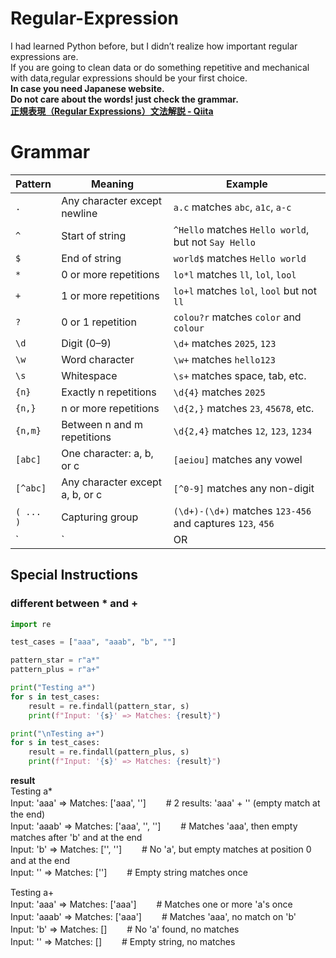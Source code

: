 # Regular-Expression
I had learned Python before, but I didn’t realize how important regular expressions are.  
If you are going to clean data or do something repetitive and mechanical with data,regular expressions should be your first choice.  
**In case you need Japanese website.  
Do not care about the words! just check the grammar.  
[正規表現（Regular Expressions）文法解説 - Qiita](https://qiita.com/luohao0404/items/7135b2b96f9b0b196bf3)**
# Grammar
| Pattern     | Meaning                             | Example |
|-------------|-------------------------------------|---------|
| `.`         | Any character except newline        | `a.c` matches `abc`, `a1c`, `a-c` |
| `^`         | Start of string                     | `^Hello` matches `Hello world`, but not `Say Hello` |
| `$`         | End of string                       | `world$` matches `Hello world` |
| `*`         | 0 or more repetitions               | `lo*l` matches `ll`, `lol`, `lool` |
| `+`         | 1 or more repetitions               | `lo+l` matches `lol`, `lool` but not `ll` |
| `?`         | 0 or 1 repetition                   | `colou?r` matches `color` and `colour` |
| `\d`        | Digit (0–9)                         | `\d+` matches `2025`, `123` |
| `\w`        | Word character                      | `\w+` matches `hello123` |
| `\s`        | Whitespace                          | `\s+` matches space, tab, etc. |
| `{n}`       | Exactly n repetitions               | `\d{4}` matches `2025` |
| `{n,}`      | n or more repetitions               | `\d{2,}` matches `23`, `45678`, etc.|
| `{n,m}`     | Between n and m repetitions         | `\d{2,4}` matches `12`, `123`, `1234` |
| `[abc]`     | One character: a, b, or c           | `[aeiou]` matches any vowel |
| `[^abc]`    | Any character except a, b, or c     | `[^0-9]` matches any non-digit |
| `( ... )`   | Capturing group                     | `(\d+)-(\d+)` matches `123-456` and captures `123`, `456` |
| `|`         | OR                                  | `cat|dog` matches either `cat` or `dog` |

## Special Instructions
### different between * and +
```Python
import re

test_cases = ["aaa", "aaab", "b", ""]

pattern_star = r"a*"
pattern_plus = r"a+"

print("Testing a*")
for s in test_cases:
    result = re.findall(pattern_star, s)
    print(f"Input: '{s}' => Matches: {result}")

print("\nTesting a+")
for s in test_cases:
    result = re.findall(pattern_plus, s)
    print(f"Input: '{s}' => Matches: {result}")
```
**result**  
Testing a*  
Input: 'aaa'  => Matches: ['aaa', '']　&nbsp;　# 2 results: 'aaa' + '' (empty match at the end)  
Input: 'aaab' => Matches: ['aaa', '', '']　&nbsp;　# Matches 'aaa', then empty matches after 'b' and at the end  
Input: 'b'    => Matches: ['', '']　&nbsp;　# No 'a', but empty matches at position 0 and at the end  
Input: ''     => Matches: ['']　&nbsp;　# Empty string matches once  

Testing a+  
Input: 'aaa'  => Matches: ['aaa']　&nbsp;　# Matches one or more 'a's once  
Input: 'aaab' => Matches: ['aaa']　&nbsp;　# Matches 'aaa', no match on 'b'  
Input: 'b'    => Matches: []　&nbsp;　# No 'a' found, no matches  
Input: ''     => Matches: []　&nbsp;　# Empty string, no matches  

